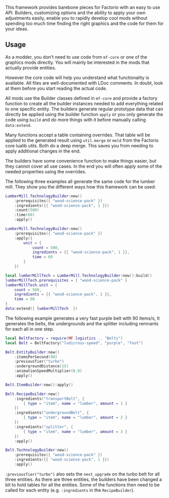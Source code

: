 This framework provides barebone pieces for Factorio with an easy to use API. Builders, customizing options and the
ability to apply your own adjustments easily, enable you to rapidly develop cool mods without spending too much time
finding the right graphics and the code for them for your ideas.

## Usage

As a modder, you don't need to use code from `mf-core` or one of the graphics mods directly. You will mainly be
interested in the mods that actually provide entities.

However the core code will help you understand what functionality is available. All files are well-documented with LDoc
comments. In doubt, look at them before you start reading the actual code.

All mods use the Builder classes defined in `mf-core` and provide a factory function to create all the builder instances
needed to add everything related to one specific entity. The builders generate regular prototype data that can directly
be applied using the builder function `apply` or you only generate the code using `build` and do more things with it
before manually calling `data:extend`.

Many functions accept a table containing overrides. That table will be applied to the generated result using
`util.merge` or `meld` from the Factorio core lualib utils. Both do a deep merge. This saves you from needing to apply
additional changes in the end.

The builders have some convenience function to make things easier, but they cannot cover all use cases. In the end you
will often apply some of the needed properties using the overrides.

The following three examples all generate the same code for the lumber mill. They show you the different ways how this
framework can be used:

```lua
LumberMill.TechnologyBuilder:new()
    :prerequisites({ "wood-science-pack" })
    :ingredients({{ "wood-science-pack", 1 }})
    :count(500)
    :time(60)
    :apply()
```

```lua
LumberMill.TechnologyBuilder:new()
    :prerequisites({ "wood-science-pack" })
    :apply({
        unit = {
            count = 500,
            ingredients = {{ "wood-science-pack", 1 }},
            time = 60
        }
    })
```

```lua
local lumberMillTech = LumberMill.TechnologyBuilder:new():build()
lumberMillTech.prerequisites = { "wood-science-pack" }
lumberMillTech.unit = {
    count = 500,
    ingredients = {{ "wood-science-pack", 1 }},
    time = 60
}
data:extend({ lumberMillTech  })
```

The following example generates a very fast purple belt with 90 items/s, It generates the belts, the undergrounds and
the splitter including remnants for each all in one step.

```lua
local BeltFactory = require(MF.logistics .. "Belts")
local Belt = BeltFactory("ludicrous-speed", "purple", "fast")

Belt.EntityBuilder:new()
    :itemsPerSecond(90)
    :previousTier("turbo")
    :undergroundDistance(15)
    :animationSpeedMultiplier(0.9)
    :apply()

Belt.ItemBuilder:new():apply()

Belt.RecipeBuilder:new()
    :ingredients("transportBelt", {
        { type = "item", name = "lumber", amount = 1 }
    })
    :ingredients("undergroundBelt", {
        { type = "item", name = "lumber", amount = 2 }
    })
    :ingredients("splitter", {
        { type = "item", name = "lumber", amount = 3 }
    })
    :apply()

Belt.TechnologyBuilder:new()
    :prerequisites({ "wood-science-pack" })
    :ingredients({{ "wood-science-pack", 1 }})
    :apply()
```

`:previousTier("turbo")` also sets the `next_upgrade` on the turbo belt for all three entities. As there are three
entities, the builders have been changed a bit to hold tables for all the entities. Some of the functions then need to
be called for each entity (e.g. `:ingredients` in the `RecipeBuilder`).